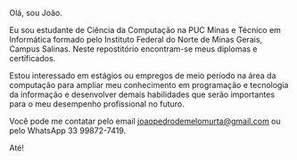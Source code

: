 Olá, sou João. 

Eu sou estudante de Ciência da Computação na PUC Minas e Técnico em Informática formado pelo Instituto Federal do Norte de Minas Gerais, Campus Salinas. Neste repostitório encontram-se meus diplomas e certificados.

Estou interessado em estágios ou empregos de meio período na área da computação para ampliar meu conhecimento em programação e 
tecnologia da informação e desenvolver demais habilidades que serão importantes para o meu desempenho profissional no futuro.

Você pode me contatar pelo email joaopedrodemelomurta@gmail.com ou pelo WhatsApp 33 99872-7419.

Até! 

